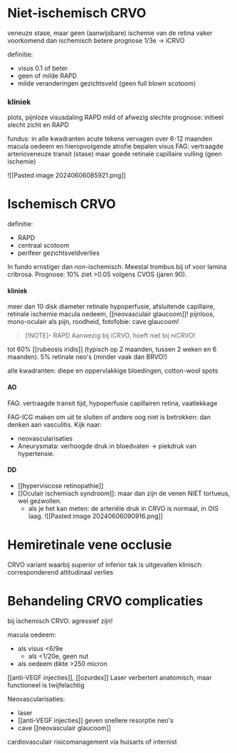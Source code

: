 # Niet-ischemisch CRVO
veneuze stase, maar geen (aanwijsbare) ischemie van de retina
vaker voorkomend dan ischemisch
betere prognose
1/3e -> iCRVO

definitie:
- visus 0.1 of beter.
- geen of milde RAPD
- milde veranderingen gezichtsveld (geen full blown scotoom)

### kliniek
plots, pijnloze visusdaling
RAPD mild of afwezig
slechte prognose: initieel slecht zicht en RAPD

fundus: in alle kwadranten
acute tekens vervagen over 6-12 maanden
macula oedeem en hieropvolgende atrofie bepalen visus
FAG: vertraagde arterioveneuze transit (stase) maar goede retinale capillaire vulling (geen ischemie)

![[Pasted image 20240606085921.png]]
# Ischemisch CRVO
definitie:
- RAPD
- centraal scotoom
- perifeer gezichtsveldverlies

In fundo ernstiger dan non-ischemisch.
Meestal trombus bij of voor lamina cribrosa. 
Prognose: 10% ziet >0.05 volgens CVOS (jaren 90). 

#### kliniek 
meer dan 10 disk diameter retinale hypoperfusie, afsluitende capillaire, retinale ischemie
macula oedeem, [[neovasculair glaucoom]]! 
pijnloos, mono-oculair
als pijn, roodheid, fotofobie: cave glaucoom!

> [!NOTE]- RAPD
> Aanwezig bij iCRVO, hoeft niet bij niCRVO!

tot 60% [[rubeosis iridis]] (typisch op 2 maanden, tussen 2 weken en 6 maanden).
5% retinale neo's (minder vaak dan BRVO!)

alle kwadranten: diepe en oppervlakkige bloedingen, cotton-wool spots

#### AO
FAG: vertraagde transit tijd, hypoperfusie capillairen retina, vaatlekkage

FAG-ICG maken om uit te sluiten of andere oog niet is betrokken: dan denken aan vasculitis. 
Kijk naar:
- neovascularisaties
- Aneurysmata: verhoogde druk in bloedvaten -> piekdruk van hypertensie. 

#### DD
- [[hyperviscose retinopathie]]
- [[Oculair ischemisch syndroom]]: maar dan zijn de venen NIET tortueus, wel gezwollen.
	- als je het kan meten: de arteriële druk in CRVO is normaal, in OIS laag.
![[Pasted image 20240606090916.png]]
# Hemiretinale vene occlusie
CRVO variant waarbij superior of inferior tak is uitgevallen
klinisch: corresponderend altitudinaal verlies

# Behandeling CRVO complicaties
bij ischemisch CRVO: agressief zijn!

macula oedeem:
- als visus <6/9e
	- als <1/20e, geen nut
- als oedeem dikte >250 micron

[[anti-VEGF injecties]], [[ozurdex]]
Laser verbertert anatomisch, maar functioneel is twijfelachtig

Neovascularisaties:
- laser
- [[anti-VEGF injecties]] geven snellere resorptie neo's
- cave [[neovasculair glaucoom]]

cardiovasculair risicomanagement via huisarts of internist

